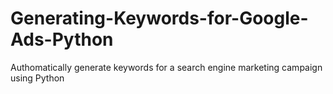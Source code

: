 # Generating-Keywords-for-Google-Ads-Python
Authomatically generate keywords for a search engine marketing campaign using Python
